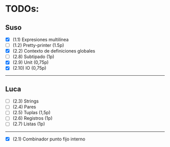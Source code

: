 # TODOs:

## Suso
- [x] (1.1) Expresiones multilínea
- [ ] (1.2) Pretty-printer (1.5p)
- [x] (2.2) Contexto de definiciones globales
- [ ] (2.8) Subtipado (1p)
- [x] (2.9) Unit (0,75p)
- [x] (2.10) IO (0,75p)
---
## Luca
- [ ] (2.3) Strings
- [ ] (2.4) Pares
- [ ] (2.5) Tuplas (1,5p)
- [ ] (2.6) Registros (1p)
- [ ] (2.7) Listas (1p)
---
- [x] (2.1) Combinador punto fijo interno
